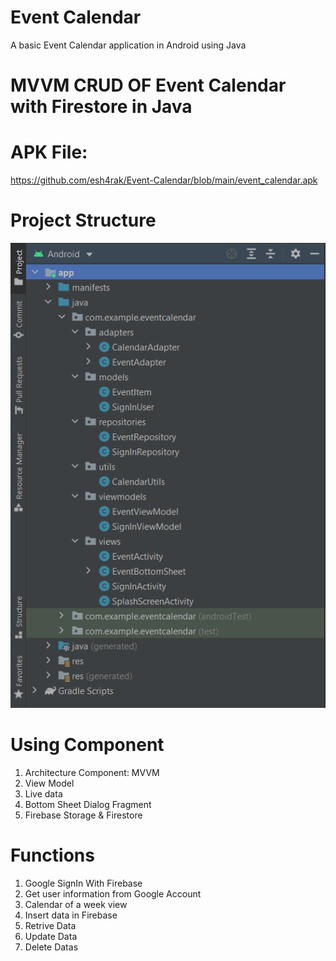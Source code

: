 # Event Calendar
 A basic Event Calendar application in Android using Java


# MVVM CRUD OF Event Calendar with Firestore in Java


# APK File: 
https://github.com/esh4rak/Event-Calendar/blob/main/event_calendar.apk

# Project Structure
![mvvm](https://github.com/esh4rak/Event-Calendar/blob/main/project%20structure.png)


# Using Component 
01. Architecture Component: MVVM
02. View Model
03. Live data
04. Bottom Sheet Dialog Fragment
05. Firebase Storage & Firestore

# Functions
01. Google SignIn With Firebase
02. Get user information from Google Account
03. Calendar of a week view
04. Insert data in Firebase
05. Retrive Data
06. Update Data
07. Delete Datas


